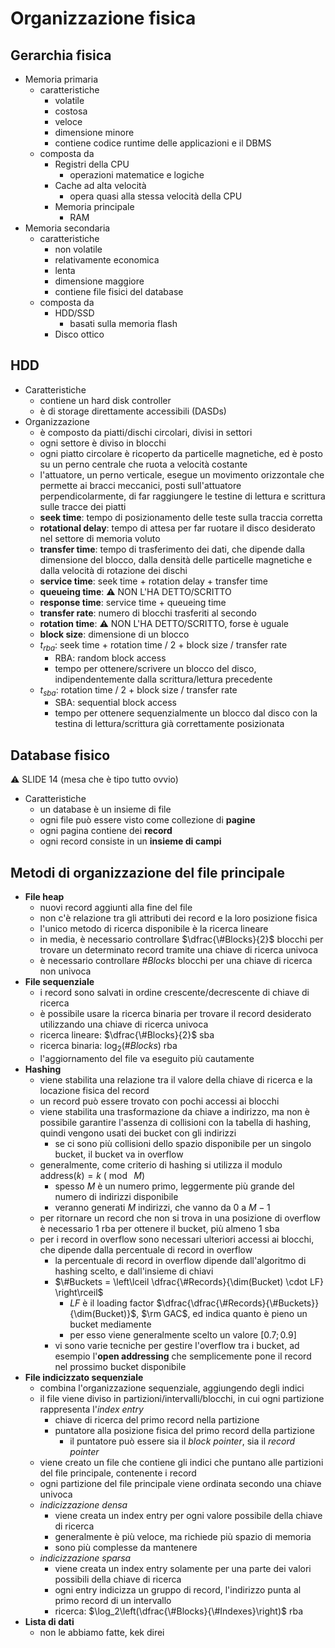 # Organizzazione fisica

## Gerarchia fisica

- Memoria primaria 
    - caratteristiche
        - volatile
        - costosa
        - veloce
        - dimensione minore
        - contiene codice runtime delle applicazioni e il DBMS
    - composta da
        - Registri della CPU
            - operazioni matematice e logiche
        - Cache ad alta velocità
            - opera quasi alla stessa velocità della CPU
        - Memoria principale
            - RAM
- Memoria secondaria
    - caratteristiche
        - non volatile
        - relativamente economica
        - lenta
        - dimensione maggiore
        - contiene file fisici del database
    - composta da
        - HDD/SSD
            - basati sulla memoria flash
        - Disco ottico

## HDD

- Caratteristiche
    - contiene un hard disk controller
    - è di storage direttamente accessibili (DASDs)
- Organizzazione
    - è composto da piatti/dischi circolari, divisi in settori
    - ogni settore è diviso in blocchi
    - ogni piatto circolare è ricoperto da particelle magnetiche, ed è posto su un perno centrale che ruota a velocità costante
    - l'attuatore, un perno verticale, esegue un movimento orizzontale che permette ai bracci meccanici, posti sull'attuatore perpendicolarmente, di far raggiungere le testine di lettura e scrittura sulle tracce dei piatti
    - **seek time**: tempo di posizionamento delle teste sulla traccia corretta
    - **rotational delay**: tempo di attesa per far ruotare il disco desiderato nel settore di memoria voluto
    - **transfer time**: tempo di trasferimento dei dati, che dipende dalla dimensione del blocco, dalla densità delle particelle magnetiche e dalla velocità di rotazione dei dischi
    - **service time**: seek time + rotation delay + transfer time
    - **queueing time**: ⚠️ NON L'HA DETTO/SCRITTO
    - **response time**: service time + queueing time
    - **transfer rate**: numero di blocchi trasferiti al secondo
    - **rotation time**: ⚠️ NON L'HA DETTO/SCRITTO, forse è uguale
    - **block size**: dimensione di un blocco
    - $t_{rba}$: seek time + rotation time / 2 + block size / transfer rate
        - RBA: random block access
        - tempo per ottenere/scrivere un blocco del disco, indipendentemente dalla scrittura/lettura precedente
    - $t_{sba}$: rotation time / 2 + block size / transfer rate
        - SBA: sequential block access
        - tempo per ottenere sequenzialmente un blocco dal disco con la testina di lettura/scrittura già correttamente posizionata

## Database fisico

⚠️ SLIDE 14 (mesa che è tipo tutto ovvio)

- Caratteristiche
    - un database è un insieme di file
    - ogni file può essere visto come collezione di **pagine**
    - ogni pagina contiene dei **record**
    - ogni record consiste in un **insieme di campi**

## Metodi di organizzazione del file principale

- **File heap**
    - nuovi record aggiunti alla fine del file
    - non c'è relazione tra gli attributi dei record e la loro posizione fisica
    - l'unico metodo di ricerca disponibile è la ricerca lineare
    - in media, è necessario controllare $\dfrac{\#Blocks}{2}$ blocchi per trovare un determinato record tramite una chiave di ricerca univoca
    - è necessario controllare $\#Blocks$ blocchi per una chiave di ricerca non univoca
- **File sequenziale**
    - i record sono salvati in ordine crescente/decrescente di chiave di ricerca
    - è possibile usare la ricerca binaria per trovare il record desiderato utilizzando una chiave di ricerca univoca
    - ricerca lineare: $\dfrac{\#Blocks}{2}$ sba
    - ricerca binaria: $\log_2(\#Blocks)$ rba
    - l'aggiornamento del file va eseguito più cautamente
- **Hashing**
    - viene stabilita una relazione tra il valore della chiave di ricerca e la locazione fisica del record
    - un record può essere trovato con pochi accessi ai blocchi
    - viene stabilita una trasformazione da chiave a indirizzo, ma non è possibile garantire l'assenza di collisioni con la tabella di hashing, quindi vengono usati dei bucket con gli indirizzi
        - se ci sono più collisioni dello spazio disponibile per un singolo bucket, il bucket va in overflow
    - generalmente, come criterio di hashing si utilizza il modulo $\textrm{address}(k) = k \ (\bmod \ M)$
        - spesso $M$ è un numero primo, leggermente più grande del numero di indirizzi disponibile
        - veranno generati $M$ indirizzi, che vanno da $0$ a $M - 1$
    - per ritornare un record che non si trova in una posizione di overflow è necessario $1$ rba per ottenere il bucket, più almeno $1$ sba
    - per i record in overflow sono necessari ulteriori accessi ai blocchi, che dipende dalla percentuale di record in overflow
        - la percentuale di record in overflow dipende dall'algoritmo di hashing scelto, e dall'insieme di chiavi
        - $\#Buckets = \left\lceil \dfrac{\#Records}{\dim(Bucket) \cdot LF} \right\rceil$
            - $LF$ è il loading factor $\dfrac{\dfrac{\#Records}{\#Buckets}}{\dim(Bucket)}$, $\rm GAC$, ed indica quanto è pieno un bucket mediamente
            - per esso viene generalmente scelto un valore $[0.7; 0.9]$
        - vi sono varie tecniche per gestire l'overflow tra i bucket, ad esempio l'**open addressing** che semplicemente pone il record nel prossimo bucket disponibile
- **File indicizzato sequenziale**
    - combina l'organizzazione sequenziale, aggiungendo degli indici
    - il file viene diviso in partizioni/intervalli/blocchi, in cui ogni partizione rappresenta l'_index entry_
        - chiave di ricerca del primo record nella partizione
        - puntatore alla posizione fisica del primo record della partizione
            - il puntatore può essere sia il _block pointer_, sia il _record pointer_
    - viene creato un file che contiene gli indici che puntano alle partizioni del file principale, contenente i record
    - ogni partizione del file principale viene ordinata secondo una chiave univoca
    - _indicizzazione densa_
        - viene creata un index entry per ogni valore possibile della chiave di ricerca
        - generalmente è più veloce, ma richiede più spazio di memoria
        - sono più complesse da mantenere
    - _indicizzazione sparsa_
        - viene creata un index entry solamente per una parte dei valori possibili della chiave di ricerca
        - ogni entry indicizza un gruppo di record, l'indirizzo punta al primo record di un intervallo
        - ricerca: $\log_2\left(\dfrac{\#Blocks}{\#Indexes}\right)$ rba
- **Lista di dati**
    - non le abbiamo fatte, kek direi


